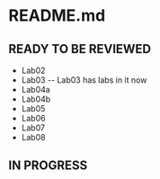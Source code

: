 # README.md

## READY TO BE REVIEWED
- Lab02
- Lab03
-- Lab03 has labs in it now
- Lab04a
- Lab04b
- Lab05
- Lab06
- Lab07
- Lab08

## IN PROGRESS

